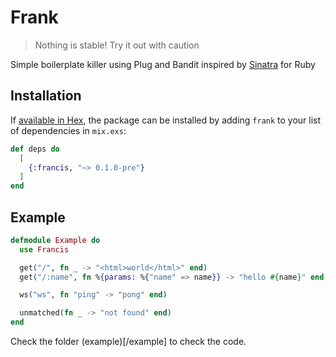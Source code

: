 # Frank

> Nothing is stable! Try it out with caution

Simple boilerplate killer using Plug and Bandit inspired by [Sinatra](sinatrarb.com) for Ruby

## Installation

If [available in Hex](https://hex.pm/docs/publish), the package can be installed
by adding `frank` to your list of dependencies in `mix.exs`:

```elixir
def deps do
  [
    {:francis, "~> 0.1.0-pre"}
  ]
end
```

## Example
```elixir
defmodule Example do
  use Francis

  get("/", fn _ -> "<html>world</html>" end)
  get("/:name", fn %{params: %{"name" => name}} -> "hello #{name}" end)

  ws("ws", fn "ping" -> "pong" end)

  unmatched(fn _ -> "not found" end)
end
```
Check the folder (example)[/example] to check the code.